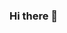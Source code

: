 ### Hi there 👋

<!--
**mat2m10/mat2m10** is a ✨ _special_ ✨ repository because its `README.md` (this file) appears on your GitHub profile.

Here are some ideas to get you started:

- 🔭 I’m currently working on translating my previous machine learning projects from MatLab to Jupyter.
- 🌱 I’m currently learning how to write a readme for my own profile.
- 👯 I’m looking to collaborate on Machine Learning projects
- 💬 Ask me about anything you want, but never about what happened in Amsterdam.
- 📫 How to reach me: matthieu.dehemptinne@gmail.com
- 😄 Pronouns: Math
- ⚡ Fun fact: I am currently !sober
-->
